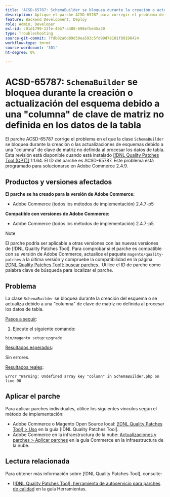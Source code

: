 ```yaml
---
title: 'ACSD-65787: SchemaBuilder se bloquea durante la creación o actualización del esquema debido a la clave de matriz "column" no definida en los datos de la tabla'
description: Aplique el parche ACSD-65787 para corregir el problema de Adobe Commerce en el que la clase SchemaBuilder se bloquea durante la creación del esquema o se actualiza debido a una "columna" de clave de matriz no definida al procesar los datos de tabla.
feature: Backend Development, Deploy
role: Admin, Developer
exl-id: c01d1799-13fe-4657-a480-698efbe45a30
type: Troubleshooting
source-git-commit: 7fdb02a6d89d50ea593c5fd99d78101f89198424
workflow-type: tm+mt
source-wordcount: '301'
ht-degree: 0%

---
```


# ACSD-65787: `SchemaBuilder` se bloquea durante la creación o actualización del esquema debido a una &quot;columna&quot; de clave de matriz no definida en los datos de la tabla

El parche ACSD-65787 corrige el problema en el que la clase `SchemaBuilder` se bloquea durante la creación o las actualizaciones de esquemas debido a una &quot;columna&quot; de clave de matriz no definida al procesar los datos de tabla. Esta revisión está disponible cuando está instalado [[!DNL Quality Patches Tool (QPT)]](/help/tools/quality-patches-tool/quality-patches-tool-to-self-serve-quality-patches.md) 1.1.64. El ID del parche es ACSD-65787. Este problema está programado para solucionarse en Adobe Commerce 2.4.9.

## Productos y versiones afectados

**El parche se ha creado para la versión de Adobe Commerce:**

* Adobe Commerce (todos los métodos de implementación) 2.4.7-p5

**Compatible con versiones de Adobe Commerce:**

* Adobe Commerce (todos los métodos de implementación) 2.4.7-p5

>[!NOTE]
>
>El parche podría ser aplicable a otras versiones con las nuevas versiones de [!DNL Quality Patches Tool]. Para comprobar si el parche es compatible con su versión de Adobe Commerce, actualice el paquete `magento/quality-patches` a la última versión y compruebe la compatibilidad en la página [[!DNL Quality Patches Tool]: buscar parches ](https://experienceleague.adobe.com/tools/commerce-quality-patches/index.html?lang=es). Utilice el ID de parche como palabra clave de búsqueda para localizar el parche.

## Problema

La clase `SchemaBuilder` se bloquea durante la creación del esquema o se actualiza debido a una &quot;columna&quot; de clave de matriz no definida al procesar los datos de tabla.

<u>Pasos a seguir</u>:

1. Ejecute el siguiente comando:

```
bin/magento setup:upgrade
```

<u>Resultados esperados</u>:

Sin errores.

<u>Resultados reales</u>:

```
Error "Warning: Undefined array key "column" in SchemaBuilder.php on line 90
```

## Aplicar el parche

Para aplicar parches individuales, utilice los siguientes vínculos según el método de implementación:

* Adobe Commerce o Magento Open Source local: [[!DNL Quality Patches Tool] > Uso](/help/tools/quality-patches-tool/usage.md) en la guía [!DNL Quality Patches Tool].
* Adobe Commerce en la infraestructura de la nube: [Actualizaciones y parches > Aplicar parches](https://experienceleague.adobe.com/docs/commerce-cloud-service/user-guide/develop/upgrade/apply-patches.html?lang=es) en la guía Commerce en la infraestructura de la nube.

## Lectura relacionada

Para obtener más información sobre [!DNL Quality Patches Tool], consulte:

* [[!DNL Quality Patches Tool]: herramienta de autoservicio para parches de calidad](/help/tools/quality-patches-tool/quality-patches-tool-to-self-serve-quality-patches.md) en la guía Herramientas.
